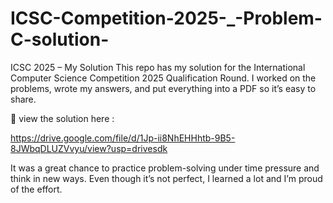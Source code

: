 # ICSC-Competition-2025-_-Problem-C-solution-
ICSC 2025 – My Solution
This repo has my solution for the International Computer Science Competition 2025 Qualification Round.
I worked on the problems, wrote my answers, and put everything into a PDF so it’s easy to share.

📄 view the solution here :

https://drive.google.com/file/d/1Jp-ii8NhEHHhtb-9B5-8JWbqDLUZVvyu/view?usp=drivesdk

It was a great chance to practice problem-solving under time pressure and think in new ways. Even though it’s not perfect, I learned a lot and I’m proud of the effort.
